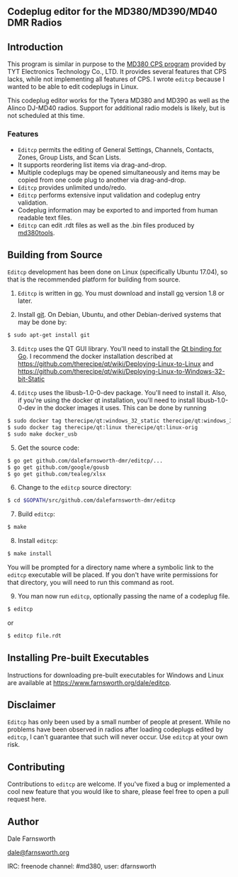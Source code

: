 ## Codeplug editor for the MD380/MD390/MD40 DMR Radios

## Introduction
This program is similar in purpose to the [MD380 CPS program](
http://www.tyt888.com/?mod=download) provided by TYT Electronics
Technology Co., LTD.  It provides several features that CPS lacks,
while not implementing all features of CPS.
I wrote `editcp` because I wanted to be able to edit codeplugs in Linux.

This codeplug editor works for the Tytera MD380 and MD390 as well as the
Alinco DJ-MD40 radios.  Support for additional radio models is likely,
but is not scheduled at this time.

### Features
* `Editcp` permits the editing of General Settings, Channels, Contacts, Zones,
Group Lists, and Scan Lists.
* It supports reordering list items via drag-and-drop.
* Multiple codeplugs may be opened simultaneously and
items may be copied from one code plug to another via drag-and-drop.
* `Editcp` provides unlimited undo/redo.
* `Editcp` performs extensive input validation and codeplug entry validation.
* Codeplug information may be exported to and imported from human readable
text files.
* `Editcp` can edit .rdt files as well as the .bin files produced
by [md380tools](https://github.com/travisgoodspeed/md380tools).

## Building from Source
`Editcp` development has been done on Linux (specifically Ubuntu 17.04),
so that is the recommended platform for building from source.

1. `Editcp` is written in [go](https://golang.org/).  You must download
and install [go](https://golang.org/dl/) version 1.8 or later.

2. Install [git](https://git-scm.com/). On Debian, Ubuntu, and other
Debian-derived systems that may be done by:

```bash
$ sudo apt-get install git
```

3. `Editcp` uses the QT GUI library. You'll need to install
the [Qt binding for Go](https://github.com/therecipe/qt). I recommend
the docker installation described at
https://github.com/therecipe/qt/wiki/Deploying-Linux-to-Linux
and
https://github.com/therecipe/qt/wiki/Deploying-Linux-to-Windows-32-bit-Static

4. `Editcp` uses the libusb-1.0-0-dev package. You'll need to install it.
Also, if you're using the docker qt installation, you'll need to install
libusb-1.0-0-dev in the docker images it uses. This can be done by running
```bash
$ sudo docker tag therecipe/qt:windows_32_static therecipe/qt:windows_32_static-orig
$ sudo docker tag therecipe/qt:linux therecipe/qt:linux-orig
$ sudo make docker_usb
```

5. Get the source code:
```bash
$ go get github.com/dalefarnsworth-dmr/editcp/...
$ go get github.com/google/gousb
$ go get github.com/tealeg/xlsx
```

6. Change to the `editcp` source directory:
```bash
$ cd $GOPATH/src/github.com/dalefarnsworth-dmr/editcp
```

7. Build `editcp`:
```bash
$ make
```

8. Install `editcp`:
```bash
$ make install
```
You will be prompted for a directory name where a symbolic link to
the `editcp` executable will be placed. If you don't have write permissions
for that directory, you will need to run this command as root.

9. You man now run `editcp`, optionally passing the name of a codeplug file.
```bash
$ editcp
```
or
```bash
$ editcp file.rdt
```

## Installing Pre-built Executables
Instructions for downloading pre-built executables for Windows and Linux are
available at https://www.farnsworth.org/dale/editcp.

## Disclaimer
`Editcp` has only been used by a small number of people at present. While
no problems have been observed in radios after loading codeplugs edited by
`editcp`, I can't guarantee that such will never occur. Use `editcp` at
your own risk.

## Contributing
Contributions to `editcp` are welcome. If you've fixed a bug or implemented
a cool new feature that you would like to share, please feel free to open
a pull request here.

## Author
Dale Farnsworth

<dale@farnsworth.org>

IRC: freenode channel: #md380, user: dfarnsworth
